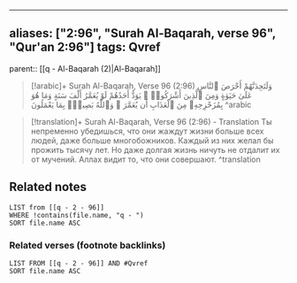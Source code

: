 
---
aliases: ["2:96", "Surah Al-Baqarah, verse 96", "Qur'an 2:96"]
tags: Qvref
---

parent:: [[q - Al-Baqarah (2)|Al-Baqarah]]

> [!arabic]+ Surah Al-Baqarah, Verse 96 (2:96)
> <span class="quran-arabic">وَلَتَجِدَنَّهُمْ أَحْرَصَ ٱلنَّاسِ عَلَىٰ حَيَوٰةٍ وَمِنَ ٱلَّذِينَ أَشْرَكُوا۟ ۚ يَوَدُّ أَحَدُهُمْ لَوْ يُعَمَّرُ أَلْفَ سَنَةٍ وَمَا هُوَ بِمُزَحْزِحِهِۦ مِنَ ٱلْعَذَابِ أَن يُعَمَّرَ ۗ وَٱللَّهُ بَصِيرٌۢ بِمَا يَعْمَلُونَ</span>
^arabic

> [!translation]+ Surah Al-Baqarah, Verse 96 (2:96) - Translation
> Ты непременно убедишься, что они жаждут жизни больше всех людей, даже больше многобожников. Каждый из них желал бы прожить тысячу лет. Но даже долгая жизнь ничуть не отдалит их от мучений. Аллах видит то, что они совершают.
^translation



## Related notes
```dataview
LIST from [[q - 2 - 96]]
WHERE !contains(file.name, "q - ")
SORT file.name ASC
```

### Related verses (footnote backlinks)
```dataview
LIST FROM [[q - 2 - 96]] AND #Qvref
SORT file.name ASC
```

